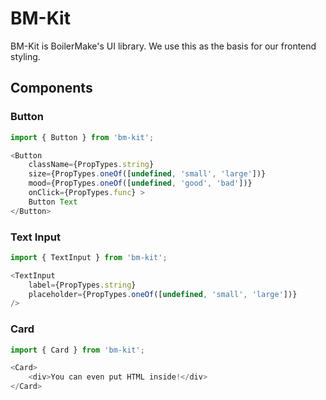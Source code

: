 # BM-Kit

BM-Kit is BoilerMake's UI library. We use this as the basis for our frontend styling.

## Components

### Button

```js
import { Button } from 'bm-kit';

<Button
	className={PropTypes.string}
	size={PropTypes.oneOf([undefined, 'small', 'large'])}
	mood={PropTypes.oneOf([undefined, 'good', 'bad'])}
	onClick={PropTypes.func} >
	Button Text
</Button>
```

### Text Input

```js
import { TextInput } from 'bm-kit';

<TextInput
	label={PropTypes.string}
	placeholder={PropTypes.oneOf([undefined, 'small', 'large'])}
/>
```

### Card

```js
import { Card } from 'bm-kit';

<Card>
	<div>You can even put HTML inside!</div>
</Card>
```
